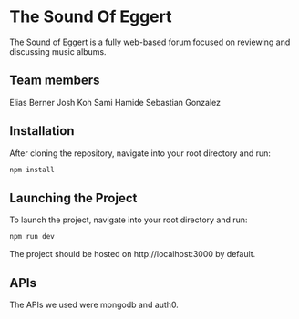 # The Sound Of Eggert

The Sound of Eggert is a fully web-based forum focused on reviewing and discussing music albums.  


## Team members

Elias Berner
Josh Koh
Sami Hamide
Sebastian Gonzalez


## Installation

After cloning the repository, navigate into your root directory and run:
```bash
npm install
```


## Launching the Project

To launch the project, navigate into your root directory and run:
```bash
npm run dev
```

The project should be hosted on http://localhost:3000 by default.


## APIs 

The APIs we used were mongodb and auth0.

